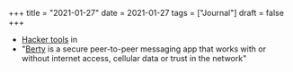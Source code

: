 +++
title = "2021-01-27"
date = 2021-01-27
tags = ["Journal"]
draft = false
+++

-   [Hacker tools](https://github.com/dreddsa5dies/goHackTools) in
-   "[Berty](https://github.com/berty/berty) is a secure peer-to-peer messaging app that works with or without internet access, cellular data or trust in the network"